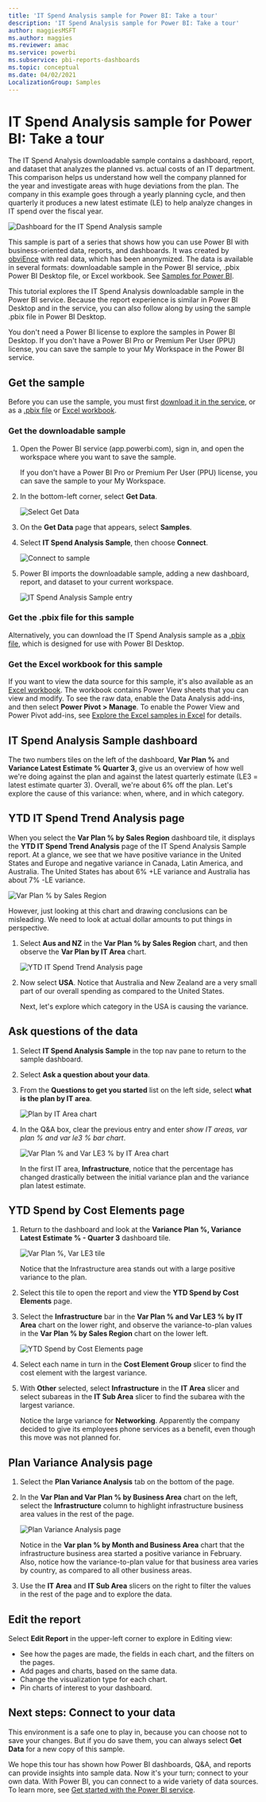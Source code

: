 ```yaml
---
title: 'IT Spend Analysis sample for Power BI: Take a tour'
description: 'IT Spend Analysis sample for Power BI: Take a tour'
author: maggiesMSFT
ms.author: maggies
ms.reviewer: amac
ms.service: powerbi
ms.subservice: pbi-reports-dashboards
ms.topic: conceptual
ms.date: 04/02/2021
LocalizationGroup: Samples
---
```

# IT Spend Analysis sample for Power BI: Take a tour

The IT Spend Analysis downloadable sample contains a dashboard, report, and dataset that analyzes the planned vs. actual costs of an IT department. This comparison helps us understand how well the company planned for the year and investigate areas with huge deviations from the plan. The company in this example goes through a yearly planning cycle, and then quarterly it produces a new latest estimate (LE) to help analyze changes in IT spend over the fiscal year.

![Dashboard for the IT Spend Analysis sample](media/sample-it-spend/it1.png)

This sample is part of a series that shows how you can use Power BI with business-oriented data, reports, and dashboards. It was created by [obviEnce](http://www.obvience.com/) with real data, which has been anonymized. The data is available in several formats: downloadable sample in the Power BI service, .pbix Power BI Desktop file, or Excel workbook. See [Samples for Power BI](sample-datasets.md). 

This tutorial explores the IT Spend Analysis downloadable sample in the Power BI service. Because the report experience is similar in Power BI Desktop and in the service, you can also follow along by using the sample .pbix file in Power BI Desktop. 

You don't need a Power BI license to explore the samples in Power BI Desktop. If you don't have a Power BI Pro or Premium Per User (PPU) license, you can save the sample to your My Workspace in the Power BI service. 

## Get the sample

 Before you can use the sample, you must first [download it in the service](#get-the-content-pack-for-this-sample), or as a [.pbix file](#get-the-pbix-file-for-this-sample) or [Excel workbook](#get-the-excel-workbook-for-this-sample).

### Get the downloadable sample

1. Open the Power BI service (app.powerbi.com), sign in, and open the workspace where you want to save the sample.

   If you don't have a Power BI Pro or Premium Per User (PPU) license, you can save the sample to your My Workspace.

2. In the bottom-left corner, select **Get Data**.
   
   ![Select Get Data](media/sample-datasets/power-bi-get-data.png)
3. On the **Get Data** page that appears, select **Samples**.
   
4. Select **IT Spend Analysis Sample**, then choose **Connect**.  
  
   ![Connect to sample](media/sample-it-spend/it-connect.png)
   
5. Power BI imports the downloadable sample, adding a new dashboard, report, and dataset to your current workspace.
   
   ![IT Spend Analysis Sample entry](media/sample-it-spend/it-spend-analysis-sample-entry.png)
  
### Get the .pbix file for this sample

Alternatively, you can download the IT Spend Analysis sample as a [.pbix file](https://download.microsoft.com/download/E/9/8/E98CEB6D-CEBB-41CF-BA2B-1A1D61B27D87/IT%20Spend%20Analysis%20Sample%20PBIX.pbix), which is designed for use with Power BI Desktop.

### Get the Excel workbook for this sample

If you want to view the data source for this sample, it's also available as an [Excel workbook](https://go.microsoft.com/fwlink/?LinkId=529783). The workbook contains Power View sheets that you can view and modify. To see the raw data, enable the Data Analysis add-ins, and then select **Power Pivot > Manage**. To enable the Power View and Power Pivot add-ins, see [Explore the Excel samples in Excel](sample-datasets.md#explore-excel-samples-inside-excel) for details.

## IT Spend Analysis Sample dashboard
The two numbers tiles on the left of the dashboard, **Var Plan %** and **Variance Latest Estimate % Quarter 3**, give us an overview of how well we're doing against the plan and against the latest quarterly estimate (LE3 = latest estimate quarter 3). Overall, we're about 6% off the plan. Let's explore the cause of this variance: when, where, and in which category.

## YTD IT Spend Trend Analysis page
When you select the **Var Plan % by Sales Region** dashboard tile, it displays the **YTD IT Spend Trend Analysis** page of the IT Spend Analysis Sample report. At a glance, we see that we have positive variance in the United States and Europe and negative variance in Canada, Latin America, and Australia. The United States has about 6% +LE variance and Australia has about 7% -LE variance.

![Var Plan % by Sales Region](media/sample-it-spend/it2.png)

However, just looking at this chart and drawing conclusions can be misleading. We need to look at actual dollar amounts to put things in perspective.

1. Select **Aus and NZ** in the **Var Plan % by Sales Region** chart, and then observe the **Var Plan by IT Area** chart.

   ![YTD IT Spend Trend Analysis page](media/sample-it-spend/it3.png)
2. Now select **USA**. Notice that Australia and New Zealand are a very small part of our overall spending as compared to the United States.

    Next, let's explore which category in the USA is causing the variance.

## Ask questions of the data
1. Select **IT Spend Analysis Sample** in the top nav pane to return to the sample dashboard.
2. Select **Ask a question about your data**.
3. From the **Questions to get you started** list on the left side, select **what is the plan by IT area**.

   ![Plan by IT Area chart](media/sample-it-spend/it-area-chart.png)

4. In the Q&A box, clear the previous entry and enter *show IT areas, var plan % and var le3 % bar chart*.

   ![Var Plan % and Var LE3 % by IT Area chart](media/sample-it-spend/it4.png)

   In the first IT area, **Infrastructure**, notice that the percentage has changed drastically between the initial variance plan and the variance plan latest estimate.

## YTD Spend by Cost Elements page

1. Return to the dashboard and look at the **Variance Plan %, Variance Latest Estimate % - Quarter 3** dashboard tile.

   ![Var Plan %, Var LE3 tile](media/sample-it-spend/it5.png)

   Notice that the Infrastructure area stands out with a large positive variance to the plan.

1. Select this tile to open the report and view the **YTD Spend by Cost Elements** page.
2. Select the **Infrastructure** bar in the **Var Plan % and Var LE3 % by IT Area** chart on the lower right, and observe the variance-to-plan values in the **Var Plan % by Sales Region** chart on the lower left.

    ![YTD Spend by Cost Elements page](media/sample-it-spend/it6.png)
3. Select each name in turn in the **Cost Element Group** slicer to find the cost element with the largest variance.
4. With **Other** selected, select **Infrastructure** in the **IT Area** slicer and select subareas in the **IT Sub Area** slicer to find the subarea with the largest variance.  

   Notice the large variance for **Networking**. Apparently the company decided to give its employees phone services as a benefit, even though this move was not planned for.

## Plan Variance Analysis page

1. Select the **Plan Variance Analysis** tab on the bottom of the page.

2. In the **Var Plan and Var Plan % by Business Area** chart on the left, select the **Infrastructure** column to highlight infrastructure business area values in the rest of the page.

    ![Plan Variance Analysis page](media/sample-it-spend/it7.png)

   Notice in the **Var plan % by Month and Business Area** chart that the infrastructure business area started a positive variance in February. Also, notice how the variance-to-plan value for that business area varies by country, as compared to all other business areas. 

3. Use the **IT Area** and **IT Sub Area** slicers on the right to filter the values in the rest of the page and to explore the data. 

## Edit the report
Select **Edit Report** in the upper-left corner to explore in Editing view:

* See how the pages are made, the fields in each chart, and the filters on the pages.
* Add pages and charts, based on the same data.
* Change the visualization type for each chart.
* Pin charts of interest to your dashboard.

## Next steps: Connect to your data
This environment is a safe one to play in, because you can choose not to save your changes. But if you do save them, you can always select **Get Data** for a new copy of this sample.

We hope this tour has shown how Power BI dashboards, Q&A, and reports can provide insights into sample data. Now it's your turn; connect to your own data. With Power BI, you can connect to a wide variety of data sources. To learn more, see [Get started with the Power BI service](../fundamentals/service-get-started.md).
